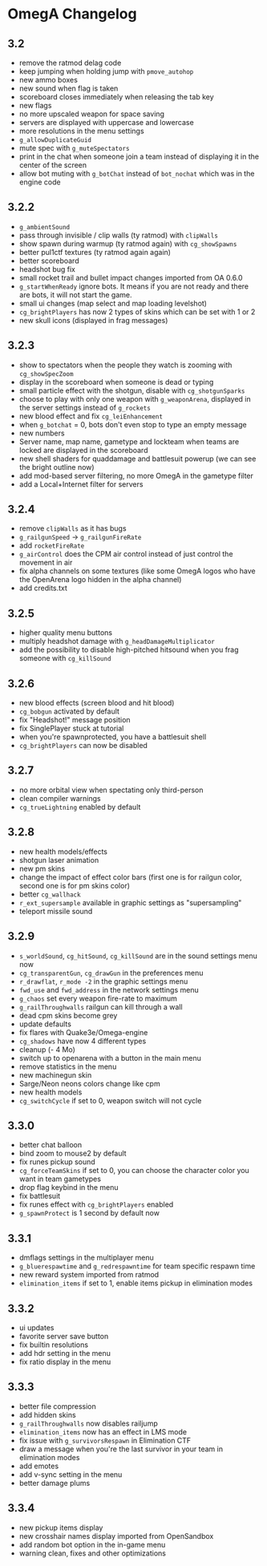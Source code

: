 # OmegA Changelog

## 3.2
- remove the ratmod delag code
- keep jumping when holding jump with `pmove_autohop`
- new ammo boxes
- new sound when flag is taken
- scoreboard closes immediately when releasing the tab key
- new flags
- no more upscaled weapon for space saving
- servers are displayed with uppercase and lowercase
- more resolutions in the menu settings
- `g_allowDuplicateGuid`
- mute spec with `g_muteSpectators`
- print in the chat when someone join a team instead of displaying it in the center of the screen
- allow bot muting with `g_botChat` instead of `bot_nochat` which was in the engine code

## 3.2.2
- `g_ambientSound`
- pass through invisible / clip walls (ty ratmod) with `clipWalls`
- show spawn during warmup (ty ratmod again) with `cg_showSpawns`
- better pul1ctf textures (ty ratmod again again)
- better scoreboard
- headshot bug fix
- small rocket trail and bullet impact changes imported from OA 0.6.0
- `g_startWhenReady` ignore bots. It means if you are not ready and there are bots, it will not start the game.
- small ui changes (map select and map loading levelshot)
- `cg_brightPlayers` has now 2 types of skins which can be set with 1 or 2
- new skull icons (displayed in frag messages)

## 3.2.3
- show to spectators when the people they watch is zooming  with `cg_showSpecZoom`
- display in the scoreboard when someone is dead or typing
- small particle effect with the shotgun, disable with `cg_shotgunSparks`
- choose to play with only one weapon with `g_weaponArena`, displayed in the server settings instead of `g_rockets`
- new blood effect and fix `cg_leiEnhancement`
- when `g_botchat` = 0, bots don't even stop to type an empty message
- new numbers
- Server name, map name, gametype and lockteam when teams are locked are displayed in the scoreboard
- new shell shaders for quaddamage and battlesuit powerup (we can see the bright outline now)
- add mod-based server filtering, no more OmegA in the gametype filter
- add a Local+Internet filter for servers

## 3.2.4
- remove `clipWalls` as it has bugs
- `g_railgunSpeed` -> `g_railgunFireRate`
- add `rocketFireRate`
- `g_airControl` does the CPM air control instead of just control the movement in air
- fix alpha channels on some textures (like some OmegA logos who have the OpenArena logo hidden in the alpha channel)
- add credits.txt

## 3.2.5
- higher quality menu buttons
- multiply headshot damage with `g_headDamageMultiplicator`
- add the possibility to disable high-pitched hitsound when you frag someone with `cg_killSound` 

## 3.2.6
- new blood effects (screen blood and hit blood)
- `cg_bobgun` activated by default
- fix "Headshot!" message position
- fix SinglePlayer stuck at tutorial
- when you're spawnprotected, you have a battlesuit shell
- `cg_brightPlayers` can now be disabled

## 3.2.7
- no more orbital view when spectating only third-person
- clean compiler warnings
- `cg_trueLightning` enabled by default

## 3.2.8
- new health models/effects
- shotgun laser animation
- new pm skins
- change the impact of effect color bars (first one is for railgun color, second one is for pm skins color)
- better `cg_wallhack`
- `r_ext_supersample` available in graphic settings as "supersampling"
- teleport missile sound

## 3.2.9
- `s_worldSound`, `cg_hitSound`, `cg_killSound` are in the sound settings menu now
- `cg_transparentGun`, `cg_drawGun` in the preferences menu
- `r_drawflat`, `r_mode -2` in the graphic settings menu
- `fwd_use` and `fwd_address` in the network settings menu
- `g_chaos` set every weapon fire-rate to maximum
- `g_railThroughwalls` railgun can kill through a wall
- dead cpm skins become grey
- update defaults
- fix flares with Quake3e/Omega-engine
- `cg_shadows` have now 4 different types
- cleanup (- 4 Mo)
- switch up to openarena with a button in the main menu
- remove statistics in the menu
- new machinegun skin
- Sarge/Neon neons colors change like cpm
- new health models
- `cg_switchCycle` if set to 0, weapon switch will not cycle

## 3.3.0
- better chat balloon
- bind zoom to mouse2 by default
- fix runes pickup sound
- `cg_forceTeamSkins` if set to 0, you can choose the character color you want in team gametypes
- drop flag keybind in the menu
- fix battlesuit
- fix runes effect with `cg_brightPlayers` enabled
- `g_spawnProtect` is 1 second by default now

## 3.3.1
- dmflags settings in the multiplayer menu
- `g_bluerespawtime` and `g_redrespawntime` for team specific respawn time
- new reward system imported from ratmod
- `elimination_items` if set to 1, enable items pickup in elimination modes

## 3.3.2
- ui updates
- favorite server save button
- fix builtin resolutions
- add hdr setting in the menu
- fix ratio display in the menu

## 3.3.3
- better file compression
- add hidden skins
- `g_railThroughwalls` now disables railjump
- `elimination_items` now has an effect in LMS mode
- fix issue with `g_survivorsRespawn` in Elimination CTF
- draw a message when you're the last survivor in your team in elimination modes
- add emotes
- add v-sync setting in the menu
- better damage plums

## 3.3.4
- new pickup items display
- new crosshair names display imported from OpenSandbox
- add random bot option in the in-game menu
- warning clean, fixes and other optimizations
